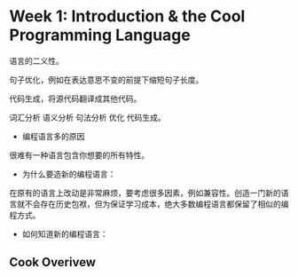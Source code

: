 # Week 1: Introduction & the Cool Programming Language

语言的二义性。

句子优化，例如在表达意思不变的前提下缩短句子长度。

代码生成，将源代码翻译成其他代码。

词汇分析 语义分析 句法分析 优化 代码生成。

* 编程语言多的原因

很难有一种语言包含你想要的所有特性。

* 为什么要造新的编程语言：

在原有的语言上改动是非常麻烦，要考虑很多因素，例如兼容性。创造一门新的语言就不会存在历史包袱，但为保证学习成本，绝大多数编程语言都保留了相似的编程方式。

* 如何知道新的编程语言：

## Cook Overivew


